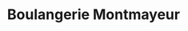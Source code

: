 ---
title: "Boulangerie Montmayeur"
url: /macot-la-plagne/boulangerie-montmayeur/
shop: boulangerie
---